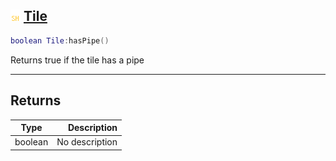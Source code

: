 ## ![shared](.gitbook/assets/shared.png) [Tile](home/Tile)



```lua
boolean Tile:hasPipe()
```

Returns true if the tile has a pipe


------
## Returns

| Type   | Description |
| ------ | ----------: |
| boolean | No description |

